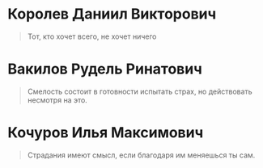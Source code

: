 # Королев Даниил Викторович
> Тот, кто хочет всего, не хочет ничего

# Вакилов Рудель Ринатович
> Смелость состоит в готовности испытать страх, но действовать несмотря на это.

# Кочуров Илья Максимович
> Страдания имеют смысл, если благодаря им меняешься ты сам.

